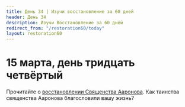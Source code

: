 ```yaml
---
title: Дeнь 34 | Изучи восстановление за 60 дней
header: День 34
description: Изучи Восстановление за 60 дней
redirect_from: "/restoration60/today"
layout: restoration60
---
```


# 15 марта, день тридцать четвёртый

Прочитайте о [восстановлении Священства Ааронова](https://www.churchofjesuschrist.org/study/history/topics/restoration-of-the-aaronic-priesthood?lang=rus). Как таинства священства Ааронова благословили вашу жизнь?